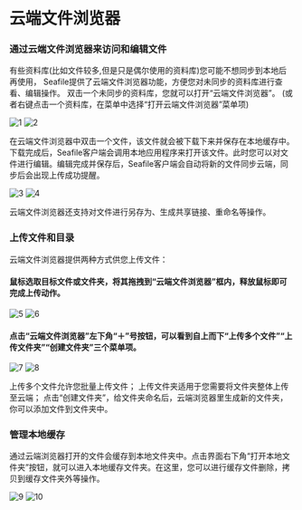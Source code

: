 # 云端文件浏览器

### 通过云端文件浏览器来访问和编辑文件
有些资料库(比如文件较多,但是只是偶尔使用的资料库)您可能不想同步到本地后再使用，
Seafile提供了云端文件浏览器功能，方便您对未同步的资料库进行查看、编辑操作。
双击一个未同步的资料库，您就可以打开“云端文件浏览器”。
(或者右键点击一个资料库，在菜单中选择“打开云端文件浏览器”菜单项)

![1](images/file-cloud-browser-menu.png)
![2](images/file-cloud-browser-menu-02.png)

在云端文件浏览器中双击一个文件，该文件就会被下载下来并保存在本地缓存中。下载完成后，Seafile客户端会调用本地应用程序来打开该文件。此时您可以对文件进行编辑。编辑完成并保存后，Seafile客户端会自动将新的文件同步云端，同步后会出现上传成功提醒。

![3](images/file-cloud-browser-upload-success.png)
![4](images/file-cloud-browser-upload-success-02.png)

云端文件浏览器还支持对文件进行另存为、生成共享链接、重命名等操作。

### 上传文件和目录
云端文件浏览器提供两种方式供您上传文件：

#### 鼠标选取目标文件或文件夹，将其拖拽到“云端文件浏览器”框内，释放鼠标即可完成上传动作。

![5](images/file-cloud-browser-drag-upload.png)
![6](images/file-cloud-browser-drag-upload-02.png)

#### 点击“云端文件浏览器”左下角“＋”号按钮，可以看到自上而下“上传多个文件”“上传文件夹”“创建文件夹”三个菜单项。

![7](images/file-cloud-browser-button-upload.png)
![8](images/file-cloud-browser-button-upload-02.png)

上传多个文件允许您批量上传文件；
上传文件夹适用于您需要将文件夹整体上传至云端；
点击“创建文件夹”，给文件夹命名后，云端浏览器里生成新的文件夹，你可以添加文件到文件夹中。

### 管理本地缓存

通过云端浏览器打开的文件会缓存到本地文件夹中。点击界面右下角“打开本地文件夹”按钮，就可以进入本地缓存文件夹。在这里，您可以进行缓存文件删除，拷贝到缓存文件夹外等操作。

![9](images/file-cloud-browser-cache.png)
![10](images/file-cloud-browser-cache-02.png)

